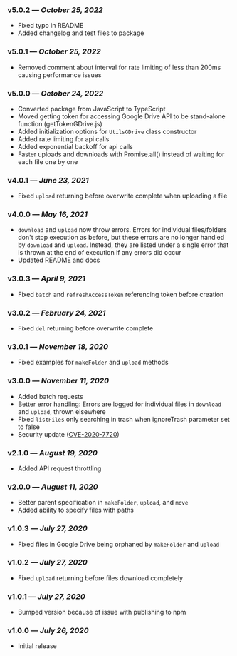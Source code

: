 ### v5.0.2 — *October 25, 2022*
* Fixed typo in README
* Added changelog and test files to package

### v5.0.1 — *October 25, 2022*
* Removed comment about interval for rate limiting of less than 200ms causing performance issues

### v5.0.0 — *October 24, 2022*
* Converted package from JavaScript to TypeScript
* Moved getting token for accessing Google Drive API to be stand-alone function (getTokenGDrive.js)
* Added initialization options for `UtilsGDrive` class constructor
* Added rate limiting for api calls
* Added exponential backoff for api calls
* Faster uploads and downloads with Promise.all() instead of waiting for each file one by one

### v4.0.1 — *June 23, 2021*
* Fixed `upload` returning before overwrite complete when uploading a file

### v4.0.0 — *May 16, 2021*
* `download` and `upload` now throw errors. Errors for individual files/folders
don't stop execution as before, but these errors are no longer handled by 
`download` and `upload`. Instead, they are listed under a single error that is
thrown at the end of execution if any errors did occur
* Updated README and docs

### v3.0.3 — *April 9, 2021*
* Fixed `batch` and `refreshAccessToken` referencing token before creation

### v3.0.2 — *February 24, 2021*
* Fixed `del` returning before overwrite complete

### v3.0.1 — *November 18, 2020*
* Fixed examples for `makeFolder` and `upload` methods

### v3.0.0 — *November 11, 2020*
* Added batch requests
* Better error handling: Errors are logged for individual files in `download` and `upload`, thrown elsewhere
* Fixed `listFiles` only searching in trash when ignoreTrash parameter set to false
* Security update ([CVE-2020-7720](https://github.com/advisories/GHSA-92xj-mqp7-vmcj))

### v2.1.0 — *August 19, 2020*
* Added API request throttling

### v2.0.0 — *August 11, 2020*
* Better parent specification in `makeFolder`, `upload`, and `move` 
* Added ability to specify files with paths

### v1.0.3 — *July 27, 2020*
* Fixed files in Google Drive being orphaned by `makeFolder` and `upload` 

### v1.0.2 — *July 27, 2020*
* Fixed `upload` returning before files download completely

### v1.0.1 — *July 27, 2020*
* Bumped version because of issue with publishing to npm

### v1.0.0 — *July 26, 2020*
* Initial release